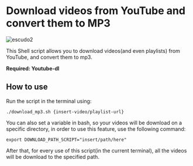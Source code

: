 # Download videos from YouTube and convert them to MP3

![escudo2](https://img.shields.io/badge/license-MIT-green)

This Shell script allows you to download videos(and even playlists) from YouTube, and convert them
to mp3. 

**Required: Youtube-dl**

## How to use 

Run the script in the terminal using:

```
./download_mp3.sh {insert-video/playlist-url}
```

You can also set a variable in bash, so your videos will be download on a specific directory, in order
to use this feature, use the following command:

```
export DOWNLOAD_PATH_SCRIPT="insert/path/here"
```

After that, for every use of this script(in the current terminal), all the videos will be download to the 
specified path.
